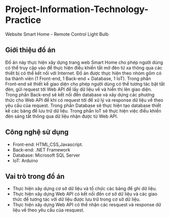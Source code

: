 # Project-Information-Technology-Practice
Website Smart Home - Remote Control Light Bulb
## Giới thiệu đồ án
Đồ án này thực hiện xây dựng trang web Smart Home cho phép người dùng có thể truy cập vào để thực hiện điều khiển tắt mở đèn từ xa thông qua các thiết bị có thể kết nối với Internet. Đồ án được thực hiện theo nhóm gồm có ba thành viên (1 Front-end, 1 Back-end + Database, 1 IoT). Trong phần Front-end sẽ thiết kế giao diện cho phép người dùng có thể tương tác bật tắt đèn, gửi request tới Web API để lấy dữ liệu về và hiển thị lên giao diện. Trong phần Back-end sẽ kết nối đến database và xây dựng các phương thức cho Web API để khi có request tới để xử lý và response dữ liệu về theo yêu cầu của request. Trong phần Database sẽ thực hiện tạo database thiết kế các bảng để lưu trữ dữ liệu. Trong phần IoT sẽ thực hiện việc điều khiển đèn sáng tắt thông qua dữ liệu nhận được từ Web API.
## Công nghệ sử dụng
- Front-end: HTML,CSS,Javascript.
- Back-end: .NET Framework
- Database: Microsoft SQL Server
- IoT: Arduino
## Vai trò trong đồ án
- Thực hiện xây dựng cơ sở dữ liệu và tổ chức các bảng để ghi dữ liệu.
- Thực hiện xây dựng Web API có kết nối đến cơ sở dữ liệu và các giao thức để tương tác với dữ liệu được lưu trữ trong cơ sở dữ liệu.
- Thực hiện xây dựng Web API có thể nhận các resquest và response dữ liệu về theo yêu cầu của resquest.
